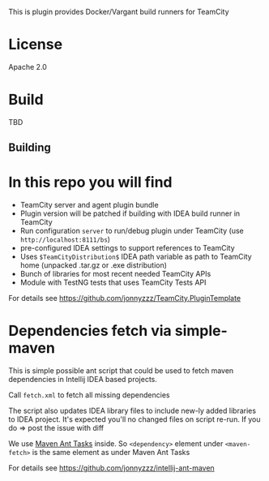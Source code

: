 This is plugin provides Docker/Vargant build runners for TeamCityLicense==========Apache 2.0Build=====TBDBuilding--------In this repo you will find=============================- TeamCity server and agent plugin bundle- Plugin version will be patched if building with IDEA build runner in TeamCity- Run configuration `server` to run/debug plugin under TeamCity (use `http://localhost:8111/bs`)- pre-configured IDEA settings to support references to TeamCity- Uses `$TeamCityDistribution$` IDEA path variable as path to TeamCity home (unpacked .tar.gz or .exe distribution)- Bunch of libraries for most recent needed TeamCity APIs- Module with TestNG tests that uses TeamCity Tests APIFor details see https://github.com/jonnyzzz/TeamCity.PluginTemplateDependencies fetch via simple-maven===================================This is simple possible ant script that could be used to fetch maven dependencies in Intellij IDEA based projects.Call ```fetch.xml``` to fetch all missing dependenciesThe script also updates IDEA library files to include new-ly added libraries to IDEA project.It's expected you'll no changed files on script re-run. If you do => post the issue with diff We use  [Maven Ant Tasks](http://maven.apache.org/ant-tasks/examples/dependencies.html)inside. So `<dependency>` element under `<maven-fetch>` is the sameelement as under Maven Ant TasksFor details see https://github.com/jonnyzzz/intellij-ant-maven